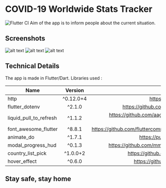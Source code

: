 # COVID-19 Worldwide Stats Tracker
![Flutter CI](https://github.com/esentis/COVID-19-Worldwide-Stats/workflows/Flutter%20CI/badge.svg)
Aim of the app is to inform people about the current situation.
## Screenshots
![alt text](https://i.imgur.com/mSnMIu1l.gif "Screenshot 1")
![alt text](https://i.imgur.com/RbY5rEll.gif "Screenshot 2")
![alt text](https://i.imgur.com/vPIDSR2l.gif "Screenshot 3")

## Technical Details
The app is made in Flutter/Dart.
Libraries used :

| Name        | Version           | Repo  |
| ------------- |:-------------:| -----:|
| http      | ^0.12.0+4 |https://github.com/dart-lang/http |
| flutter_dotenv  | ^2.1.0 |https://github.com/java-james/flutter_dotenv |
| liquid_pull_to_refresh | ^1.1.2 | https://github.com/aagarwal1012/Liquid-Pull-To-Refresh|
| font_awesome_flutter | ^8.8.1 | https://github.com/fluttercommunity/font_awesome_flutter |
| animate_do | ^1.7.1 | https://pub.dev/packages/animate_do |
| modal_progress_hud | ^0.1.3 | https://github.com/mmcc007/modal_progress_hud |
| country_list_pick | ^1.0.0+2 | https://github.com/hifiaz/country-list-pick |
| hover_effect | ^0.6.0 | https://github.com/mkiisoft/hover_effect |

## Stay safe, stay home
